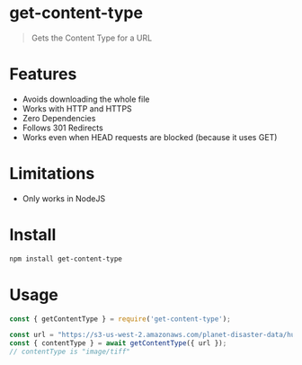 # get-content-type
> Gets the Content Type for a URL

# Features
- Avoids downloading the whole file
- Works with HTTP and HTTPS
- Zero Dependencies
- Follows 301 Redirects
- Works even when HEAD requests are blocked (because it uses GET)

# Limitations
- Only works in NodeJS

# Install
```bash
npm install get-content-type
```

# Usage
```js
const { getContentType } = require('get-content-type');

const url = "https://s3-us-west-2.amazonaws.com/planet-disaster-data/hurricane-harvey/SkySat_Freeport_s03_20170831T162740Z3.tif";
const { contentType } = await getContentType({ url });
// contentType is "image/tiff"
```
